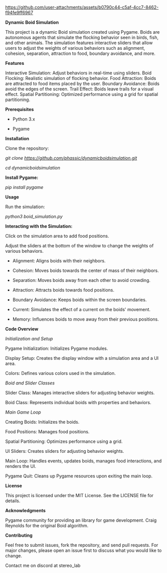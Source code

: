 


https://github.com/user-attachments/assets/b0790c44-c5af-4cc7-8462-f94fe9ff6967



**Dynamic Boid Simulation**

This project is a dynamic Boid simulation created using Pygame. Boids are autonomous agents that simulate the flocking behavior seen in birds, fish, and other animals. The simulation features interactive sliders that allow users to adjust the weights of various behaviors such as alignment, cohesion, separation, attraction to food, boundary avoidance, and more.




**Features**

Interactive Simulation: Adjust behaviors in real-time using sliders.
Boid Flocking: Realistic simulation of flocking behavior.
Food Attraction: Boids are attracted to food items placed by the user.
Boundary Avoidance: Boids avoid the edges of the screen.
Trail Effect: Boids leave trails for a visual effect.
Spatial Partitioning: Optimized performance using a grid for spatial partitioning.

**Prerequisites**

- Python 3.x

- Pygame

**Installation**

Clone the repository:

_git clone https://github.com/phassic/dynamicboidsimulation.git_

_cd dynamicboidsimulation_

**Install Pygame:**

_pip install pygame_

**Usage**

Run the simulation:

_python3 boid_simulation.py_

**Interacting with the Simulation:**

Click on the simulation area to add food positions.

Adjust the sliders at the bottom of the window to change the weights of various behaviors.

- Alignment: Aligns boids with their neighbors.

- Cohesion: Moves boids towards the center of mass of their neighbors.

- Separation: Moves boids away from each other to avoid crowding.

- Attraction: Attracts boids towards food positions.

- Boundary Avoidance: Keeps boids within the screen boundaries.

- Current: Simulates the effect of a current on the boids' movement.

- Memory: Influences boids to move away from their previous positions.


**Code Overview**

_Initialization and Setup_

Pygame Initialization: Initializes Pygame modules.

Display Setup: Creates the display window with a simulation area and a UI area.

Colors: Defines various colors used in the simulation.

_Boid and Slider Classes_

Slider Class: Manages interactive sliders for adjusting behavior weights.

Boid Class: Represents individual boids with properties and behaviors.

_Main Game Loop_

Creating Boids: Initializes the boids.

Food Positions: Manages food positions.

Spatial Partitioning: Optimizes performance using a grid.

UI Sliders: Creates sliders for adjusting behavior weights.

Main Loop: Handles events, updates boids, manages food interactions, and renders the UI.

Pygame Quit: Cleans up Pygame resources upon exiting the main loop.

**License**

This project is licensed under the MIT License. See the LICENSE file for details.

**Acknowledgments**

Pygame community for providing an  library for game development.
Craig Reynolds for the original Boid algorithm.

**Contributing**

Feel free to submit issues, fork the repository, and send pull requests. For major changes, please open an issue first to discuss what you would like to change.

Contact me on discord at stereo_lab 
